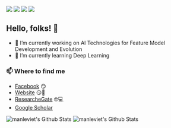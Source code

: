 <!--
**manleviet/manleviet** is a ✨ _special_ ✨ repository because its `README.md` (this file) appears on your GitHub profile.

Here are some ideas to get you started:

- 🔭 I’m currently working on ...
- 🌱 I’m currently learning ...
- 👯 I’m looking to collaborate on ...
- 🤔 I’m looking for help with ...
- 💬 Ask me about ...
- 📫 How to reach me: ...
- 😄 Pronouns: ...
- ⚡ Fun fact: ...
-->

![](https://img.shields.io/badge/OS-MacOS-informational?style=plastic&logo=apple&logoColor=white&color=brightgreen)
![](https://img.shields.io/badge/Editor-IntelliJ_IDEA-informational?style=plastic&logo=intellij-idea&logoColor=white&color=brightgreen)
![](https://img.shields.io/badge/Code-Java-informational?style=plastic&logo=java&logoColor=white&color=brightgreen)
![](https://img.shields.io/badge/Code-Python-informational?style=plastic&logo=python&logoColor=white&color=brightgreen)

## Hello, folks! 👋

- 🔭 I’m currently working on AI Technologies for Feature Model Development and Evolution
- 🌱 I’m currently learning Deep Learning

### 📫 Where to find me
- [Facebook](https://facebook.com/manleviet) 😏
- [Website](https://beta.manleviet.info) 😏🔗
- [ResearcheGate](https://www.researchgate.net/profile/Viet_Man_Le) 🤓💻
- [Google Scholar](https://scholar.google.com/citations?user=l2UTi1MAAAAJ&hl=en&authuser=1)

![manleviet's Github Stats](https://github-readme-stats.vercel.app/api/top-langs/?username=manleviet&hide=java,html)
![manleviet's Github Stats](https://github-readme-stats.vercel.app/api?username=manleviet&show_icons=true&line_height=27&count_private=true)
